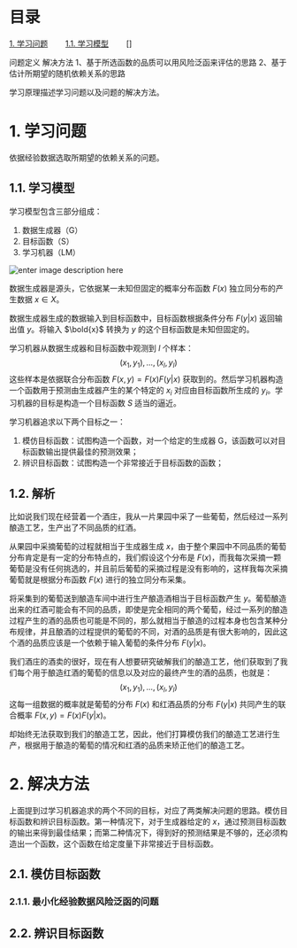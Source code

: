 # 目录
[1. 学习问题](#学习问题)
　　[1.1. 学习模型](#学习模型)
　　[]
    
 问题定义
  解决方法
    1、基于所选函数的品质可以用风险泛函来评估的思路
    2、基于估计所期望的随机依赖关系的思路

学习原理描述学习问题以及问题的解决方法。

# 1. 学习问题

依据经验数据选取所期望的依赖关系的问题。

## 1.1. 学习模型

学习模型包含三部分组成：
1. 数据生成器（G）
2. 目标函数（S）
3. 学习机器（LM）

![enter image description here](P12-G1.1)

数据生成器是源头，它依据某一未知但固定的概率分布函数 $F(x)$ 独立同分布的产生数据 $x \in X$。

数据生成器生成的数据输入到目标函数中，目标函数根据条件分布 $F(y|x)$ 返回输出值 $y$。将输入 $\bold{x}$ 转换为 $y$ 的这个目标函数是未知但固定的。

学习机器从数据生成器和目标函数中观测到 $l$ 个样本：
$$
(x_1,y_1), \ldots, (x_l, y_l)
$$
这些样本是依据联合分布函数 $F(x,y) = F(x)F(y|x)$ 获取到的。然后学习机器构造一个函数用于预测由生成器产生的某个特定的 $x_i$ 对应由目标函数所生成的 $y_i$。学习机器的目标是构造一个目标函数 $S$ 适当的逼近。

学习机器追求以下两个目标之一：
1. 模仿目标函数：试图构造一个函数，对一个给定的生成器 G，该函数可以对目标函数输出提供最佳的预测效果；
2. 辨识目标函数：试图构造一个非常接近于目标函数的函数；

## 1.2. 解析
比如说我们现在经营着一个酒庄，我从一片果园中采了一些葡萄，然后经过一系列酿造工艺，生产出了不同品质的红酒。

从果园中采摘葡萄的过程就相当于生成器生成 $x$，由于整个果园中不同品质的葡萄分布肯定是有一定的分布特点的，我们假设这个分布是 $F(x)$，而我每次采摘一颗葡萄是没有任何挑选的，并且前后葡萄的采摘过程是没有影响的，这样我每次采摘葡萄就是根据分布函数 $F(x)$ 进行的独立同分布采集。

将采集到的葡萄送到酿造车间中进行生产酿造酒相当于目标函数产生 $y$。葡萄酿造出来的红酒可能会有不同的品质，即使是完全相同的两个葡萄，经过一系列的酿造过程产生的酒的品质也可能是不同的，那么就相当于酿造的过程本身也包含某种分布规律，并且酿酒的过程提供的葡萄的不同，对酒的品质是有很大影响的，因此这个酒的品质应该是一个依赖于输入葡萄的条件分布 $F(y|x)$。

我们酒庄的酒卖的很好，现在有人想要研究破解我们的酿造工艺，他们获取到了我们每个用于酿造红酒的葡萄的信息以及对应的最终产生的酒的品质，也就是：
$$
(x_1,y_1), \ldots, (x_l, y_l)
$$
这每一组数据的概率就是葡萄的分布 $F(x)$ 和红酒品质的分布 $F(y|x)$ 共同产生的联合概率 $F(x,y) = F(x)F(y|x)$。

却始终无法获取到我们的酿造工艺，因此，他们打算模仿我们的酿造工艺进行生产，根据用于酿造的葡萄的情况和红酒的品质来矫正他们的酿造工艺。

# 2. 解决方法

上面提到过学习机器追求的两个不同的目标，对应了两类解决问题的思路。模仿目标函数和辨识目标函数。第一种情况下，对于生成器给定的 $x$，通过预测目标函数的输出来得到最佳结果；而第二种情况下，得到好的预测结果是不够的，还必须构造出一个函数，这个函数在给定度量下非常接近于目标函数。

## 2.1. 模仿目标函数

### 2.1.1. 最小化经验数据风险泛函的问题


## 2.2. 辨识目标函数
<!--stackedit_data:
eyJoaXN0b3J5IjpbMTQxMjMzNjg4LC05NDExNjg1MDksMTQ0OD
c1NTAzLC05OTA2NzU4MTIsLTMwMjA1NDg2MCwxMDk5MDU5MzM0
LC0xMzY5MTE5NDI4LDcwMzUyODQ5M119
-->